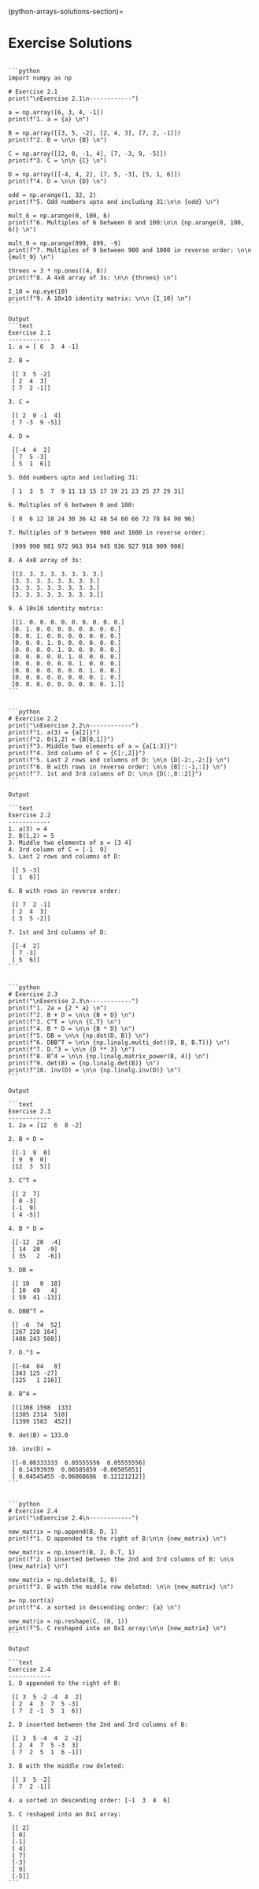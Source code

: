 (python-arrays-solutions-section)=

# Exercise Solutions

````{solution} python-declaring-arrays-ex

```python
import numpy as np

# Exercise 2.1
print("\nExercise 2.1\n------------")

a = np.array([6, 3, 4, -1])
print(f"1. a = {a} \n")

B = np.array([[3, 5, -2], [2, 4, 3], [7, 2, -1]])
print(f"2. B = \n\n {B} \n")

C = np.array([[2, 0, -1, 4], [7, -3, 9, -5]])
print(f"3. C = \n\n {C} \n")

D = np.array([[-4, 4, 2], [7, 5, -3], [5, 1, 6]])
print(f"4. D = \n\n {D} \n")

odd = np.arange(1, 32, 2)
print(f"5. Odd numbers upto and including 31:\n\n {odd} \n")

mult_6 = np.arange(0, 100, 6)
print(f"6. Multiples of 6 between 0 and 100:\n\n {np.arange(0, 100, 6)} \n")

mult_9 = np.arange(999, 899, -9)
print(f"7. Multiples of 9 between 900 and 1000 in reverse order: \n\n {mult_9} \n")

threes = 3 * np.ones((4, 8))
print(f"8. A 4x8 array of 3s: \n\n {threes} \n")

I_10 = np.eye(10)
print(f"9. A 10x10 identity matrix: \n\n {I_10} \n")
```

Output
```text
Exercise 2.1
------------
1. a = [ 6  3  4 -1] 

2. B = 

 [[ 3  5 -2]
 [ 2  4  3]
 [ 7  2 -1]] 

3. C = 

 [[ 2  0 -1  4]
 [ 7 -3  9 -5]] 

4. D = 

 [[-4  4  2]
 [ 7  5 -3]
 [ 5  1  6]] 

5. Odd numbers upto and including 31:

 [ 1  3  5  7  9 11 13 15 17 19 21 23 25 27 29 31] 

6. Multiples of 6 between 0 and 100:

 [ 0  6 12 18 24 30 36 42 48 54 60 66 72 78 84 90 96] 

7. Multiples of 9 between 900 and 1000 in reverse order: 

 [999 990 981 972 963 954 945 936 927 918 909 900] 

8. A 4x8 array of 3s: 

 [[3. 3. 3. 3. 3. 3. 3. 3.]
 [3. 3. 3. 3. 3. 3. 3. 3.]
 [3. 3. 3. 3. 3. 3. 3. 3.]
 [3. 3. 3. 3. 3. 3. 3. 3.]] 

9. A 10x10 identity matrix: 

 [[1. 0. 0. 0. 0. 0. 0. 0. 0. 0.]
 [0. 1. 0. 0. 0. 0. 0. 0. 0. 0.]
 [0. 0. 1. 0. 0. 0. 0. 0. 0. 0.]
 [0. 0. 0. 1. 0. 0. 0. 0. 0. 0.]
 [0. 0. 0. 0. 1. 0. 0. 0. 0. 0.]
 [0. 0. 0. 0. 0. 1. 0. 0. 0. 0.]
 [0. 0. 0. 0. 0. 0. 1. 0. 0. 0.]
 [0. 0. 0. 0. 0. 0. 0. 1. 0. 0.]
 [0. 0. 0. 0. 0. 0. 0. 0. 1. 0.]
 [0. 0. 0. 0. 0. 0. 0. 0. 0. 1.]] 
```
````

````{solution} python-array-indexing-ex

```python
# Exercise 2.2
print("\nExercise 2.2\n------------")
print(f"1. a(3) = {a[2]}")
print(f"2. B(1,2) = {B[0,1]}")
print(f"3. Middle two elements of a = {a[1:3]}")
print(f"4. 3rd column of C = {C[:,2]}")
print(f"5. Last 2 rows and columns of D: \n\n {D[-2:,-2:]} \n")
print(f"6. B with rows in reverse order: \n\n {B[::-1,:]} \n")
print(f"7. 1st and 3rd columns of D: \n\n {D[:,0::2]}")
```

Output

```text
Exercise 2.2
------------
1. a(3) = 4
2. B(1,2) = 5
3. Middle two elements of a = [3 4]
4. 3rd column of C = [-1  9]
5. Last 2 rows and columns of D: 

 [[ 5 -3]
 [ 1  6]] 

6. B with rows in reverse order: 

 [[ 7  2 -1]
 [ 2  4  3]
 [ 3  5 -2]] 

7. 1st and 3rd columns of D: 

 [[-4  2]
 [ 7 -3]
 [ 5  6]]
```
````

````{solution} python-array-operations-ex

```python
# Exercise 2.3
print("\nExercise 2.3\n------------")
print(f"1. 2a = {2 * a} \n")
print(f"2. B + D = \n\n {B + D} \n")
print(f"3. C^T = \n\n {C.T} \n")
print(f"4. B * D = \n\n {B * D} \n")
print(f"5. DB = \n\n {np.dot(D, B)} \n")
print(f"6. DBB^T = \n\n {np.linalg.multi_dot((D, B, B.T))} \n")
print(f"7. D.^3 = \n\n {D ** 3} \n")
print(f"8. B^4 = \n\n {np.linalg.matrix_power(B, 4)} \n")
print(f"9. det(B) = {np.linalg.det(B)} \n")
print(f"10. inv(D) = \n\n {np.linalg.inv(D)} \n")
```

Output

```text
Exercise 2.3
------------
1. 2a = [12  6  8 -2] 

2. B + D = 

 [[-1  9  0]
 [ 9  9  0]
 [12  3  5]] 

3. C^T = 

 [[ 2  7]
 [ 0 -3]
 [-1  9]
 [ 4 -5]] 

4. B * D = 

 [[-12  20  -4]
 [ 14  20  -9]
 [ 35   2  -6]] 

5. DB = 

 [[ 10   0  18]
 [ 10  49   4]
 [ 59  41 -13]] 

6. DBB^T = 

 [[ -6  74  52]
 [267 228 164]
 [408 243 508]] 

7. D.^3 = 

 [[-64  64   8]
 [343 125 -27]
 [125   1 216]] 

8. B^4 = 

 [[1308 1598  133]
 [1385 2314  510]
 [1399 1583  452]] 

9. det(B) = 133.0 

10. inv(D) = 

 [[-0.08333333  0.05555556  0.05555556]
 [ 0.14393939  0.08585859 -0.00505051]
 [ 0.04545455 -0.06060606  0.12121212]] 
```
````

````{solution} arrays-exercise-4

```python
# Exercise 2.4
print("\nExercise 2.4\n------------")

new_matrix = np.append(B, D, 1)
print(f"1. D appended to the right of B:\n\n {new_matrix} \n")

new_matrix = np.insert(B, 2, D.T, 1)
print(f"2. D inserted between the 2nd and 3rd columns of B: \n\n {new_matrix} \n")

new_matrix = np.delete(B, 1, 0)
print(f"3. B with the middle row deleted: \n\n {new_matrix} \n")

a= np.sort(a)
print(f"4. a sorted in descending order: {a} \n")

new_matrix = np.reshape(C, (8, 1))
print(f"5. C reshaped into an 8x1 array:\n\n {new_matrix} \n")
```

Output

```text
Exercise 2.4
------------
1. D appended to the right of B:

 [[ 3  5 -2 -4  4  2]
 [ 2  4  3  7  5 -3]
 [ 7  2 -1  5  1  6]] 

2. D inserted between the 2nd and 3rd columns of B: 

 [[ 3  5 -4  4  2 -2]
 [ 2  4  7  5 -3  3]
 [ 7  2  5  1  6 -1]] 

3. B with the middle row deleted: 

 [[ 3  5 -2]
 [ 7  2 -1]] 

4. a sorted in descending order: [-1  3  4  6] 

5. C reshaped into an 8x1 array:

 [[ 2]
 [ 0]
 [-1]
 [ 4]
 [ 7]
 [-3]
 [ 9]
 [-5]] 
```

````
